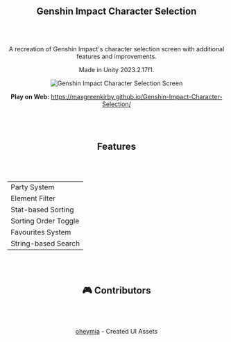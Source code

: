 <h2 align="center">Genshin Impact Character Selection</h2>
<br><br>

<p align="center">A recreation of Genshin Impact's character selection screen with additional features and improvements.</p>
<p align="center">Made in Unity 2023.2.17f1.</p>

<p align="center">
    <img src="https://github.com/user-attachments/assets/87879847-0ab0-464b-be2e-c443b383f4a1" alt="Genshin Impact Character Selection Screen">
</p>

<p align="center"><strong>Play on Web:</strong> <a href="https://maxgreenkirby.github.io/Genshin-Impact-Character-Selection/" target="_blank">https://maxgreenkirby.github.io/Genshin-Impact-Character-Selection/</a></p>

<br><br>
<h2 align="center">Features</h2>
<br><br>

<table align="center">
  <tr>
    <td>Party System</td>
  </tr>
  <tr>
    <td>Element Filter</td>
  </tr>
  <tr>
    <td>Stat-based Sorting</td>
  </tr>
  <tr>
    <td>Sorting Order Toggle</td>
  </tr>
  <tr>
    <td>Favourites System</td>
  </tr>
  <tr>
    <td>String-based Search</td>
  </tr>
</table>

<br><br>
<h2 align="center">🎮 Contributors</h2>
<br><br>

<p align="center"><a href="https://github.com/oheymia" target="_blank">oheymia</a> - Created UI Assets</p>

